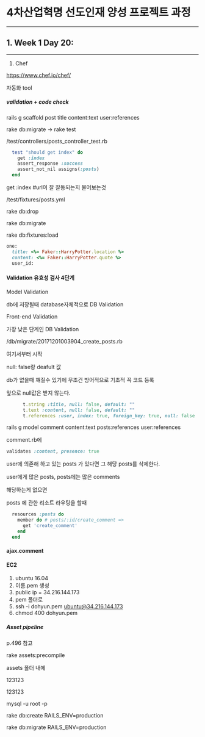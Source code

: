 # 4차산업혁명 선도인재 양성 프로젝트 과정

---
## 1. Week 1 Day 20:   

***



1. Chef

https://www.chef.io/chef/

자동화 tool



##### validation + code check

rails g scaffold post title content:text user:references

rake db:migrate -> rake test

/test/controllers/posts_controller_test.rb



```ruby
  test "should get index" do
    get :index
    assert_response :success
    assert_not_nil assigns(:posts)
  end
```

get :index #url이 잘 잘동되는지 물어보는것



/test/fixtures/posts.yml

rake db:drop

rake db:migrate

rake db:fixtures:load

```ruby
one:
  title: <%= Faker::HarryPotter.location %>
  content: <%= Faker::HarryPotter.quote %>
  user_id:
```



#### Validation 유효성 검사 4단계

Model Validation

db에 저장될때 database자체적으로 DB Validation

Front-end Validation

가장 낮은 단계인  DB Validation

/db/migrate/20171201003904_create_posts.rb

여기서부터 시작

null: false랑 deafult 값

db가 없을때 꺠질수 있기에 무조건 방어적으로 기초적 꼭 코드 등록

앞으로 null값은 받지 않는다.

```ruby
      t.string :title, null: false, default: ""
      t.text :content, null: false, default: ""
      t.references :user, index: true, foreign_key: true, null: false
```



rails g model comment content:text posts:references user:references



comment.rb에

```ruby
validates :content, presence: true
```



user에 의존해 하고 있는 posts 가 있다면 그 해당 posts를 삭제한다.

user에게 많은 posts, posts에는 많은 comments

해당하는게 없으면



posts 에 관한 리소트 라우팅을 할때

```ruby
  resources :posts do
    member do # posts/:id/create_comment =>
      get 'create_comment'
    end
  end
```



#### ajax.comment





#### EC2

1. ubuntu 16.04
2. 이름.pem 생성
3. public ip = 34.216.144.173
4. pem 폴더로
5. ssh -i dohyun.pem ubuntu@34.216.144.173
6. chmod 400 dohyun.pem



##### Asset pipeline

p.496 참고

rake assets:precompile

assets 폴더 내에



123123

123123

mysql -u root -p



rake db:create RAILS_ENV=production

rake db:migrate RAILS_ENV=production
